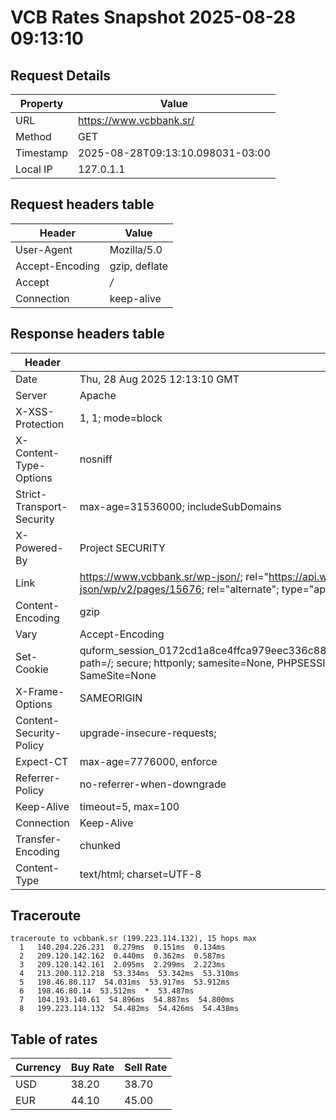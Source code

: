 # VCB Rates Snapshot 2025-08-28 09:13:10
## Request Details

| Property | Value |
|----------|-------|
| URL | https://www.vcbbank.sr/ |
| Method | GET |
| Timestamp | 2025-08-28T09:13:10.098031-03:00 |
| Local IP | 127.0.1.1 |
    
## Request headers table

| Header | Value |
|--------|-------|
| User-Agent | Mozilla/5.0 |
| Accept-Encoding | gzip, deflate |
| Accept | */* |
| Connection | keep-alive |

    
## Response headers table
| Header | Value |
|--------|-------|
| Date | Thu, 28 Aug 2025 12:13:10 GMT |
| Server | Apache |
| X-XSS-Protection | 1, 1; mode=block |
| X-Content-Type-Options | nosniff |
| Strict-Transport-Security | max-age=31536000; includeSubDomains |
| X-Powered-By | Project SECURITY |
| Link | <https://www.vcbbank.sr/wp-json/>; rel="https://api.w.org/", <https://www.vcbbank.sr/wp-json/wp/v2/pages/15676>; rel="alternate"; type="application/json", <https://www.vcbbank.sr/>; rel=shortlink |
| Content-Encoding | gzip |
| Vary | Accept-Encoding |
| Set-Cookie | quform_session_0172cd1a8ce4ffca979eec336c8836d5=CTWLM0YTKDZ2IbdHWotTi6om6iwvM1tOW2Ov2oZJ; path=/; secure; httponly; samesite=None, PHPSESSID=524981e56d8c7d0564f484941b934ec2; path=/; secure; SameSite=None |
| X-Frame-Options | SAMEORIGIN |
| Content-Security-Policy | upgrade-insecure-requests; |
| Expect-CT | max-age=7776000, enforce |
| Referrer-Policy | no-referrer-when-downgrade |
| Keep-Alive | timeout=5, max=100 |
| Connection | Keep-Alive |
| Transfer-Encoding | chunked |
| Content-Type | text/html; charset=UTF-8 |

## Traceroute 

```
traceroute to vcbbank.sr (199.223.114.132), 15 hops max
  1   140.204.226.231  0.279ms  0.151ms  0.134ms 
  2   209.120.142.162  0.440ms  0.362ms  0.587ms 
  3   209.120.142.161  2.095ms  2.299ms  2.223ms 
  4   213.200.112.218  53.334ms  53.342ms  53.310ms 
  5   198.46.80.117  54.031ms  53.917ms  53.912ms 
  6   198.46.80.14  53.512ms  *  53.487ms 
  7   104.193.140.61  54.896ms  54.887ms  54.800ms 
  8   199.223.114.132  54.482ms  54.426ms  54.438ms 

```


## Table of rates

| Currency | Buy Rate | Sell Rate |
|----------|----------|-----------|
| USD | 38.20 | 38.70 |
| EUR | 44.10 | 45.00 |
